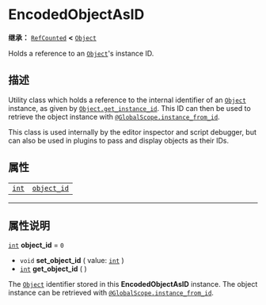 <!-- ⚠ 请勿编辑本文件 ⚠ -->
<!-- 本文档使用脚本从 WeDot 引擎源码仓库生成。 -->
<!-- 生成脚本：https://github.com/WeDot-Engine/WeDot/tree/4.3/doc/tools/make_md.py； -->
<!-- 原文件：https://github.com/WeDot-Engine/WeDot/tree/4.3/doc/classes/EncodedObjectAsID.xml。 -->

<div id="_class_encodedobjectasid"></div>

# EncodedObjectAsID

**继承：** [`RefCounted`](class_refcounted.md) **<** [`Object`](class_object.md)

Holds a reference to an [`Object`](class_object.md)'s instance ID.

## 描述

Utility class which holds a reference to the internal identifier of an [`Object`](class_object.md) instance, as given by [`Object.get_instance_id`](class_object.md#class_object_method_get_instance_id). This ID can then be used to retrieve the object instance with [`@GlobalScope.instance_from_id`](class_@globalscope.md#class_@globalscope_method_instance_from_id).

This class is used internally by the editor inspector and script debugger, but can also be used in plugins to pass and display objects as their IDs.

## 属性

|||
|:-:|:--|
| [`int`](class_int.md) | [`object_id`](class_encodedobjectasid.md#class_encodedobjectasid_property_object_id) | ``0`` |

<!-- rst-class:: classref-section-separator -->

---

## 属性说明

<div id="_class_encodedobjectasid_property_object_id"></div>

[`int`](class_int.md) **object_id** = ``0`` <div id="class_encodedobjectasid_property_object_id"></div>

- `void` **set_object_id** ( value: [`int`](class_int.md) )
- [`int`](class_int.md) **get_object_id** ( )

The [`Object`](class_object.md) identifier stored in this **EncodedObjectAsID** instance. The object instance can be retrieved with [`@GlobalScope.instance_from_id`](class_@globalscope.md#class_@globalscope_method_instance_from_id).

[^virtual]: 本方法通常需要用户覆盖才能生效。
[^const]: 本方法无副作用，不会修改该实例的任何成员变量。
[^vararg]: 本方法除了能接受在此处描述的参数外，还能够继续接受任意数量的参数。
[^constructor]: 本方法用于构造某个类型。
[^static]: 调用本方法无需实例，可直接使用类名进行调用。
[^operator]: 本方法描述的是使用本类型作为左操作数的有效运算符。
[^bitfield]: 这个值是由下列位标志构成位掩码的整数。
[^void]: 无返回值。
